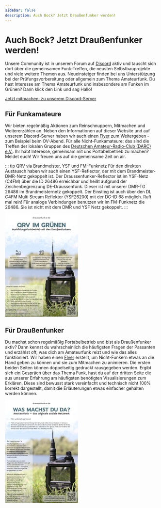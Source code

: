 ```yaml
---
sidebar: false
description: Auch Bock? Jetzt Draußenfunker werden!
---
```


# Auch Bock? Jetzt Draußenfunker werden!

Unsere Community ist in unserem Forum auf [Discord](https://discord.gg/4RkRRwXtty) aktiv und tauscht sich dort über die gemeinsamen Funk-Treffen, die neusten Selbstbauprojekte und viele weitere Themen aus. Neueinsteiger finden bei uns Unterstützung bei der Prüfungsvorbereitung oder allgemein zum Thema Amateurfunk. Du hast Interesse am Thema Amateurfunk und insbesondere am Funken im Grünen? Dann klick den Link und sag Hallo!

[Jetzt mitmachen: zu unserem Discord-Server](https://discord.gg/4RkRRwXtty)


## Für Funkamateure

Wir bieten regelmäßig Aktionen zum Reinschnuppern, Mitmachen und Weitererzählen an. Neben den Informationen auf dieser Website und auf unserem Discord-Server haben wir auch einen [Flyer](/images/mitmachen/Draussenfunker_Flyer_Mitmachen.pdf) zum Weitergeben - zum Beispiel beim OV-Abend. Für alle Nicht-Funkamateure: das sind die Treffen der lokalen Gruppen des [Deutschen Amateur-Radio-Club (DARC) e.V.](https://www.darc.de/home). Ihr habt Interesse, gemeinsam mit uns Portabelbetrieb zu machen? Meldet euch! Wir freuen uns auf die gemeinsame Zeit on air.

::: tip QRV via Brandmeister, YSF und FM-Funknetz
Für den direkten Austausch haben wir auch einen YSF-Reflector, der mit dem Brandmeister-DMR-Netz gekoppelt ist. Der Draussenfunker-Reflector ist im YSF-Netz (C4FM) über die ID 26486 erreichbar und heißt aufgrund der Zeichenbegrenzung DE-Draussenfunk. Dieser ist mit unserer DMR-TG 26486 im Brandmeisternetz gekoppelt. Der Einstieg ist auch über den DL C4FM Multi Stream Reflektor (YSF26200) mit der DG-ID 68 möglich. Ruft mal rein! Für analoge Verbindungen benutzen wir im FM-Funknetz die 26486. Sie ist nicht mit dem DMR und YSF Netz gekoppelt.
:::

[![Draussenfunker Flyer Mitmachen](/images/mitmachen/Draussenfunker_Flyer_Mitmachen.jpg)](/images/mitmachen/Draussenfunker_Flyer_Mitmachen.pdf)





## Für Draußenfunker

Du machst schon regelmäßig Portabelbetrieb und bist als Draußenfunker aktiv? Dann kennst du wahrscheinlich die häufigsten Fragen der Passanten und erzählst oft, was dich am Amateurfunk reizt und wie das alles funktioniert. Wir haben einen [Flyer](/images/mitmachen/Draussenfunker_Flyer_Amateurfunk.pdf) erstellt, um Nicht-Funkern etwas an die Hand geben zu können und sie zum Mitmachen zu animieren. Die ersten beiden Seiten können doppelseitig gedruckt rausgegeben werden. Ergibt sich ein Gespräch über das Thema Funk, hast du auf der dritten Seite die aus unserer Erfahrung am häufigsten benötigten Visualisierungen zum Erklären. Diese sind bewusst stark vereinfacht und technisch nicht 100% korrekt dargestellt, damit die Erläuterungen etwas einfacher gehalten werden können.

[![Draussenfunker Flyer Amateurfunk](/images/mitmachen/Draussenfunker_Flyer_Amateurfunk.jpg)](/images/mitmachen/Draussenfunker_Flyer_Amateurfunk.pdf)

